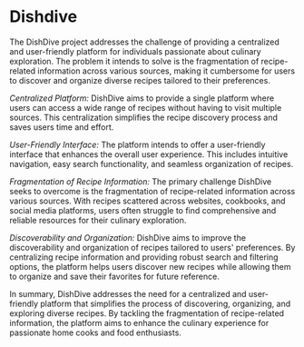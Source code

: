 # Dishdive

The DishDive project addresses the challenge of providing a centralized and user-friendly platform for individuals passionate about culinary exploration. The problem it intends to solve is the fragmentation of recipe-related information across various sources, making it cumbersome for users to discover and organize diverse recipes tailored to their preferences.

 *Centralized Platform:* DishDive aims to provide a single platform where users can access a wide range of recipes without having to visit multiple sources. This centralization simplifies the recipe discovery process and saves users time and effort.

 *User-Friendly Interface:* The platform intends to offer a user-friendly interface that enhances the overall user experience. This includes intuitive navigation, easy search functionality, and seamless organization of recipes.

*Fragmentation of Recipe Information:*
The primary challenge DishDive seeks to overcome is the fragmentation of recipe-related information across various sources. With recipes scattered across websites, cookbooks, and social media platforms, users often struggle to find comprehensive and reliable resources for their culinary exploration.

*Discoverability and Organization:* DishDive aims to improve the discoverability and organization of recipes tailored to users' preferences. By centralizing recipe information and providing robust search and filtering options, the platform helps users discover new recipes while allowing them to organize and save their favorites for future reference.

In summary, DishDive addresses the need for a centralized and user-friendly platform that simplifies the process of discovering, organizing, and exploring diverse recipes. By tackling the fragmentation of recipe-related information, the platform aims to enhance the culinary experience for passionate home cooks and food enthusiasts.




